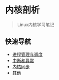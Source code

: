 # 内核剖析

> Linux内核学习笔记

## 快速导航

- [进程管理与调度](./sched.md)
- [中断和异常](./interrupt.md)
- [内核同步](./synch.md)
- [其他](./others.md)

